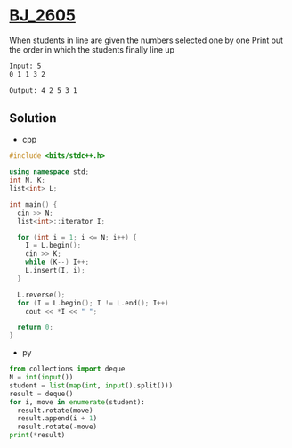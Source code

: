 # [BJ_2605](https://acmicpc.net/problem/2605)

When students in line are given the numbers selected one by one
Print out the order in which the students finally line up

```txt
Input: 5
0 1 1 3 2

Output: 4 2 5 3 1
```

## Solution

* cpp

```cpp
#include <bits/stdc++.h>

using namespace std;
int N, K;
list<int> L;

int main() {
  cin >> N;
  list<int>::iterator I;

  for (int i = 1; i <= N; i++) {
    I = L.begin();
    cin >> K;
    while (K--) I++;
    L.insert(I, i);
  }

  L.reverse();
  for (I = L.begin(); I != L.end(); I++)
    cout << *I << " ";

  return 0;
}
```

* py

```py
from collections import deque
N = int(input())
student = list(map(int, input().split()))
result = deque()
for i, move in enumerate(student):
  result.rotate(move)
  result.append(i + 1)
  result.rotate(-move)
print(*result)
```
